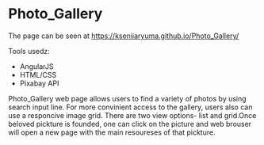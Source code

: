 # Photo_Gallery
The page can be seen at https://kseniiaryuma.github.io/Photo_Gallery/

Tools usedz:
* AngularJS
* HTML/CSS
* Pixabay API

Photo_Gallery web page allows users to find a variety of photos by using search input line.
For more convinient access to the gallery, users also can use a responcive image grid. There are two view options- list and grid.Once beloved pickture is founded, one can click on the picture and web brouser will open a 
new page with the main resoureses of that pickture.
